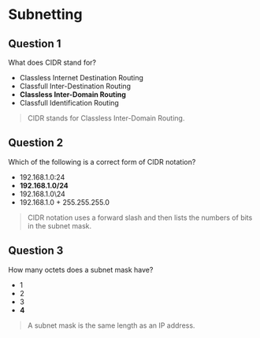 # Subnetting

## Question 1

What does CIDR stand for?

* Classless Internet Destination Routing
* Classfull Inter-Destination Routing
* **Classless Inter-Domain Routing**
* Classfull Identification Routing

> CIDR stands for Classless Inter-Domain Routing.

## Question 2

Which of the following is a correct form of CIDR notation?

* 192.168.1.0:24
* **192.168.1.0/24**
* 192.168.1.0\24
* 192.168.1.0 + 255.255.255.0

> CIDR notation uses a forward slash and then lists the numbers of bits in the subnet mask.

## Question 3

How many octets does a subnet mask have?

* 1
* 2
* 3
* **4**

> A subnet mask is the same length as an IP address.